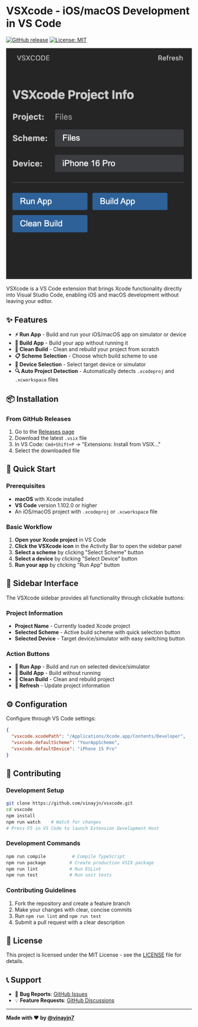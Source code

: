 # VSXcode - iOS/macOS Development in VS Code

[![GitHub release](https://img.shields.io/github/release/vinayjn/vsxcode.svg)](https://github.com/vinayjn/vsxcode/releases)
[![License: MIT](https://img.shields.io/badge/License-MIT-yellow.svg)](https://opensource.org/licenses/MIT)

![VSXcode Screenshot](Screenshot.png)

VSXcode is a VS Code extension that brings Xcode functionality directly into Visual Studio Code, enabling iOS and macOS development without leaving your editor.

## ✨ Features

- **⚡ Run App** - Build and run your iOS/macOS app on simulator or device
- **🔨 Build App** - Build your app without running it  
- **🧹 Clean Build** - Clean and rebuild your project from scratch
- **📋 Scheme Selection** - Choose which build scheme to use
- **📱 Device Selection** - Select target device or simulator
- **🔍 Auto Project Detection** - Automatically detects `.xcodeproj` and `.xcworkspace` files

## 📦 Installation

### From GitHub Releases
1. Go to the [Releases page](https://github.com/vinayjn/vsxcode/releases)
2. Download the latest `.vsix` file
3. In VS Code: `Cmd+Shift+P` → "Extensions: Install from VSIX..."
4. Select the downloaded file

## 🚀 Quick Start

### Prerequisites
- **macOS** with Xcode installed
- **VS Code** version 1.102.0 or higher
- An iOS/macOS project with `.xcodeproj` or `.xcworkspace` file

### Basic Workflow
1. **Open your Xcode project** in VS Code
2. **Click the VSXcode icon** in the Activity Bar to open the sidebar panel
3. **Select a scheme** by clicking "Select Scheme" button
4. **Select a device** by clicking "Select Device" button
5. **Run your app** by clicking "Run App" button

## 🎯 Sidebar Interface

The VSXcode sidebar provides all functionality through clickable buttons:

### Project Information
- **Project Name** - Currently loaded Xcode project
- **Selected Scheme** - Active build scheme with quick selection button
- **Selected Device** - Target device/simulator with easy switching button

### Action Buttons
- **🚀 Run App** - Build and run on selected device/simulator
- **🔨 Build App** - Build without running
- **🧹 Clean Build** - Clean and rebuild project
- **🔄 Refresh** - Update project information

## ⚙️ Configuration

Configure through VS Code settings:

```json
{
  "vsxcode.xcodePath": "/Applications/Xcode.app/Contents/Developer",
  "vsxcode.defaultScheme": "YourAppScheme",
  "vsxcode.defaultDevice": "iPhone 15 Pro"
}
```

## 🤝 Contributing

### Development Setup
```bash
git clone https://github.com/vinayjn/vsxcode.git
cd vsxcode
npm install
npm run watch    # Watch for changes
# Press F5 in VS Code to launch Extension Development Host
```

### Development Commands
```bash
npm run compile          # Compile TypeScript
npm run package         # Create production VSIX package
npm run lint            # Run ESLint
npm run test            # Run unit tests
```

### Contributing Guidelines
1. Fork the repository and create a feature branch
2. Make your changes with clear, concise commits
3. Run `npm run lint` and `npm run test`
4. Submit a pull request with a clear description

## 📝 License

This project is licensed under the MIT License - see the [LICENSE](LICENSE) file for details.

## 📞 Support

- 🐛 **Bug Reports**: [GitHub Issues](https://github.com/vinayjn/vsxcode/issues)
- 💡 **Feature Requests**: [GitHub Discussions](https://github.com/vinayjn/vsxcode/discussions)

---

**Made with ❤️ by [@vinayjn7](https://x.com/vinayjn7)**